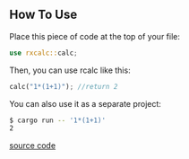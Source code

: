## How To Use
Place this piece of code at the top of your file:
```rust
use rxcalc::calc;
```
Then, you can use rcalc like this:
```rust
calc("1*(1+1)"); //return 2
```
You can also use it as a separate project:
```sh
$ cargo run -- '1*(1+1)'
2
```
[source code](https://github.com/rsc-project/rxcalc)